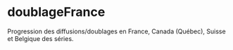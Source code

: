# doublageFrance
Progression des diffusions/doublages en France, Canada (Québec), Suisse et Belgique des séries.

